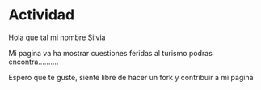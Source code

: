 # Actividad

Hola que tal mi nombre Silvia

Mi pagina va ha mostrar cuestiones feridas al turismo 
 podras encontra..........





Espero que te guste, siente libre de hacer un fork y contribuir a mi pagina

